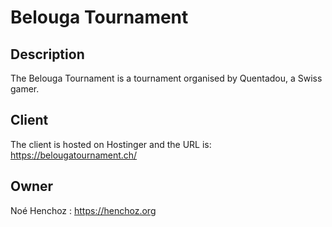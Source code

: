 # Belouga Tournament

## Description
The Belouga Tournament is a tournament organised by Quentadou, a Swiss gamer.

## Client
The client is hosted on Hostinger and the URL is: https://belougatournament.ch/

## Owner
Noé Henchoz : https://henchoz.org
